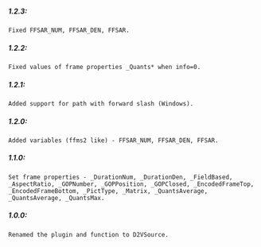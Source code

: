 ##### 1.2.3:
    Fixed FFSAR_NUM, FFSAR_DEN, FFSAR.

##### 1.2.2:
    Fixed values of frame properties _Quants* when info=0.

##### 1.2.1:
    Added support for path with forward slash (Windows).

##### 1.2.0:
    Added variables (ffms2 like) - FFSAR_NUM, FFSAR_DEN, FFSAR.

##### 1.1.0:
    Set frame properties - _DurationNum, _DurationDen, _FieldBased, _AspectRatio, _GOPNumber, _GOPPosition, _GOPClosed, _EncodedFrameTop, _EncodedFrameBottom, _PictType, _Matrix, _QuantsAverage, _QuantsAverage, _QuantsMax.

##### 1.0.0:
    Renamed the plugin and function to D2VSource.